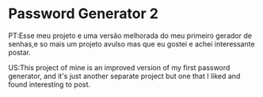 ﻿# Password Generator 2
PT:Esse meu projeto e uma versão melhorada do meu primeiro gerador de senhas,e so mais um projeto avulso mas que eu gostei e achei interessante postar.

US:This project of mine is an improved version of my first password generator, and it's just another separate project but one that I liked and found interesting to post.